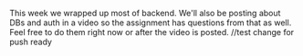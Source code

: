 This week we wrapped up most of backend. 
We'll also be posting about DBs and auth in a video so the assignment has questions from that as well. 
Feel free to do them right now or after the video is posted.
//test change for push ready